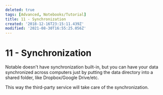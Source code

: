 ```yaml
---
deleted: true
tags: [Advanced, Notebooks/Tutorial]
title: 11 - Synchronization
created: '2018-12-16T23:15:11.439Z'
modified: '2021-08-30T16:55:25.056Z'
---
```


# 11 - Synchronization

Notable doesn't have synchronization built-in, but you can have your data synchronized across computers just by putting the data directory into a shared folder, like Dropbox/Google Drive/etc.

This way the third-party service will take care of the synchronization.
